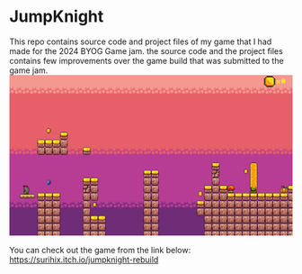 # JumpKnight

This repo contains source code and project files of my game that I had made for the 2024 BYOG Game jam. the source code and the project files contains few improvements over the game build that was submitted to the game jam.
<br>![Image Text](repo_img.png)


You can check out the game from the link below:
<br>https://surihix.itch.io/jumpknight-rebuild
